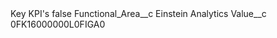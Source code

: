 <?xml version="1.0" encoding="UTF-8"?>
<CustomMetadata xmlns="http://soap.sforce.com/2006/04/metadata" xmlns:xsi="http://www.w3.org/2001/XMLSchema-instance" xmlns:xsd="http://www.w3.org/2001/XMLSchema">
    <label>Key KPI&apos;s</label>
    <protected>false</protected>
    <values>
        <field>Functional_Area__c</field>
        <value xsi:type="xsd:string">Einstein Analytics</value>
    </values>
    <values>
        <field>Value__c</field>
        <value xsi:type="xsd:string">0FK16000000L0FIGA0</value>
    </values>
</CustomMetadata>
